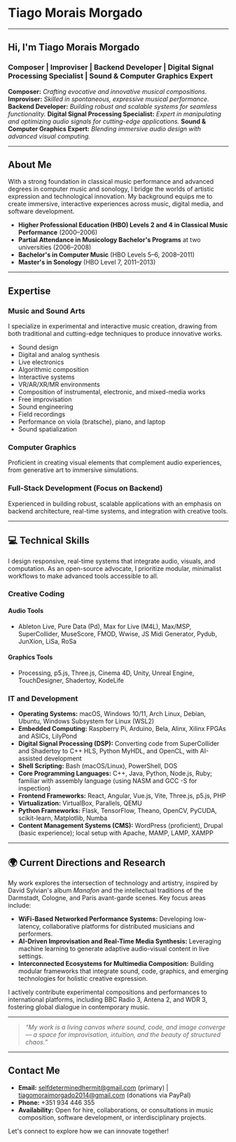 # Tiago Morais Morgado

---

## Hi, I'm Tiago Morais Morgado
### Composer | Improviser | Backend Developer | Digital Signal Processing Specialist | Sound & Computer Graphics Expert

**Composer:** *Crafting evocative and innovative musical compositions.*
**Improviser:** *Skilled in spontaneous, expressive musical performance.*
**Backend Developer:** *Building robust and scalable systems for seamless functionality.*
**Digital Signal Processing Specialist:** *Expert in manipulating and optimizing audio signals for cutting-edge applications.*
**Sound & Computer Graphics Expert:** *Blending immersive audio design with advanced visual computing.*

---

## About Me
With a strong foundation in classical music performance and advanced degrees in computer music and sonology, I bridge the worlds of artistic expression and technological innovation. My background equips me to create immersive, interactive experiences across music, digital media, and software development.

- **Higher Professional Education (HBO) Levels 2 and 4 in Classical Music Performance** (2000–2006)
- **Partial Attendance in Musicology Bachelor's Programs** at two universities (2006–2008)
- **Bachelor's in Computer Music** (HBO Levels 5–6, 2008–2011)
- **Master's in Sonology** (HBO Level 7, 2011–2013)

---

## Expertise

### Music and Sound Arts
I specialize in experimental and interactive music creation, drawing from both traditional and cutting-edge techniques to produce innovative works.

- Sound design
- Digital and analog synthesis
- Live electronics
- Algorithmic composition
- Interactive systems
- VR/AR/XR/MR environments
- Composition of instrumental, electronic, and mixed-media works
- Free improvisation
- Sound engineering
- Field recordings
- Performance on viola (bratsche), piano, and laptop
- Sound spatialization

### Computer Graphics
Proficient in creating visual elements that complement audio experiences, from generative art to immersive simulations.

### Full-Stack Development (Focus on Backend)
Experienced in building robust, scalable applications with an emphasis on backend architecture, real-time systems, and integration with creative tools.

---

## 💻 Technical Skills

I design responsive, real-time systems that integrate audio, visuals, and computation. As an open-source advocate, I prioritize modular, minimalist workflows to make advanced tools accessible to all.

### Creative Coding

#### Audio Tools
- Ableton Live, Pure Data (Pd), Max for Live (M4L), Max/MSP, SuperCollider, MuseScore, FMOD, Wwise, JS Midi Generator, Pydub, JunXion, LiSa, RoSa

#### Graphics Tools
- Processing, p5.js, Three.js, Cinema 4D, Unity, Unreal Engine, TouchDesigner, Shadertoy, KodeLife

### IT and Development

- **Operating Systems:** macOS, Windows 10/11, Arch Linux, Debian, Ubuntu, Windows Subsystem for Linux (WSL2)
- **Embedded Computing:** Raspberry Pi, Arduino, Bela, Alinx, Xilinx FPGAs and ASICs, LilyPond
- **Digital Signal Processing (DSP):** Converting code from SuperCollider and Shadertoy to C++ HLS, Python MyHDL, and OpenCL, with AI-assisted development
- **Shell Scripting:** Bash (macOS/Linux), PowerShell, DOS
- **Core Programming Languages:** C++, Java, Python, Node.js, Ruby; familiar with assembly language (using NASM and GCC -S for inspection)
- **Frontend Frameworks:** React, Angular, Vue.js, Vite, Three.js, p5.js, PHP
- **Virtualization:** VirtualBox, Parallels, QEMU
- **Python Frameworks:** Flask, TensorFlow, Theano, OpenCV, PyCUDA, scikit-learn, Matplotlib, Numba
- **Content Management Systems (CMS):** WordPress (proficient), Drupal (basic experience); local setup with Apache, MAMP, LAMP, XAMPP

---

## 🌍 Current Directions and Research

My work explores the intersection of technology and artistry, inspired by David Sylvian's album *Manafon* and the intellectual traditions of the Darmstadt, Cologne, and Paris avant-garde scenes. Key focus areas include:

- **WiFi-Based Networked Performance Systems:** Developing low-latency, collaborative platforms for distributed musicians and performers.
- **AI-Driven Improvisation and Real-Time Media Synthesis:** Leveraging machine learning to generate adaptive audio-visual content in live settings.
- **Interconnected Ecosystems for Multimedia Composition:** Building modular frameworks that integrate sound, code, graphics, and emerging technologies for holistic creative expression.

I actively contribute experimental compositions and performances to international platforms, including BBC Radio 3, Antena 2, and WDR 3, fostering global dialogue in contemporary music.

---

> *“My work is a living canvas where sound, code, and image converge — a space for improvisation, intuition, and the beauty of structured chaos.”*

---

## Contact Me

- **Email:** selfdeterminedhermit@gmail.com (primary) | tiagomoraimorgado2014@gmail.com (donations via PayPal)
- **Phone:** +351 934 446 355
- **Availability:** Open for hire, collaborations, or consultations in music composition, software development, or interdisciplinary projects.

Let's connect to explore how we can innovate together!
